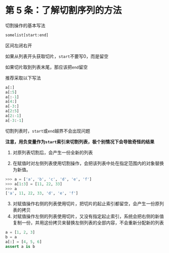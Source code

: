 # 第 5 条：了解切割序列的方法

切割操作的基本写法

```python
somelist[start:end]
```

区间左闭右开

如果从列表开头获取切片，`start`不要写0，而是留空

如果切片取到列表末尾，那应该把`end`留空

推荐采取以下写法

```python
a[:]
a[:5]
a[:-1]
a[4:]
a[-3:]
a[2:5]
a[2:-1]
a[-3:-1]
```

切割列表时，`start`或`end`越界不会出现问题

**注意，用负变量作为`start`索引来切割列表，极个别情况下会导致奇怪的结果**

1. 对原列表切割后，会产生一份全新的列表

2. 在赋值时对左侧列表使用切割操作，会把该列表中处在指定范围内的对象替换为新值。

```python
>>> a = ['a', 'b', 'c', 'd', 'e', 'f']
>>> a[1:3] = [11, 22, 33]
>>> a
['a', 11, 22, 33, 'd', 'e', 'f']
```

3. 对赋值操作右侧的列表使用切片，把切片的起止索引都留空，会产生一份原列表的拷贝
4. 对赋值操作左侧的列表使用切片，又没有指定起止索引，系统会把右侧的新值复制一份，并用这份拷贝来替换左侧列表的全部内容，不会重新分配新的列表

```python
a = [1, 2, 3]
b = a
a[:] = [4, 5, 6]
assert a is b
```

